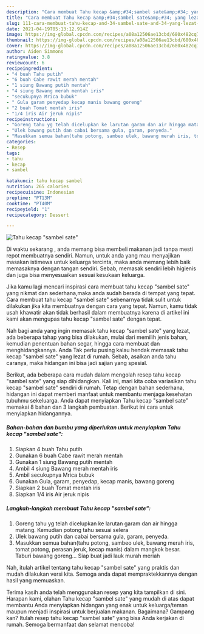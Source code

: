 ```yaml
---
description: "Cara membuat Tahu kecap &amp;#34;sambel sate&amp;#34; yang lezat dan Mudah Dibuat"
title: "Cara membuat Tahu kecap &amp;#34;sambel sate&amp;#34; yang lezat dan Mudah Dibuat"
slug: 111-cara-membuat-tahu-kecap-and-34-sambel-sate-and-34-yang-lezat-dan-mudah-dibuat
date: 2021-04-19T05:13:12.914Z
image: https://img-global.cpcdn.com/recipes/a08a12506ae13cbd/680x482cq70/tahu-kecap-sambel-sate-foto-resep-utama.jpg
thumbnail: https://img-global.cpcdn.com/recipes/a08a12506ae13cbd/680x482cq70/tahu-kecap-sambel-sate-foto-resep-utama.jpg
cover: https://img-global.cpcdn.com/recipes/a08a12506ae13cbd/680x482cq70/tahu-kecap-sambel-sate-foto-resep-utama.jpg
author: Aiden Simmons
ratingvalue: 3.8
reviewcount: 6
recipeingredient:
- "4 buah Tahu putih"
- "6 buah Cabe rawit merah mentah"
- "1 siung Bawang putih mentah"
- "4 siung Bawang merah mentah iris"
- "secukupnya Mrica bubuk"
- " Gula garam penyedap kecap manis bawang goreng"
- "2 buah Tomat mentah iris"
- "1/4 iris Air jeruk nipis"
recipeinstructions:
- "Goreng tahu yg telah dicelupkan ke larutan garam dan air hingga matang. Kemudian potong tahu sesuai selera"
- "Ulek bawang putih dan cabai bersama gula, garam, penyeda."
- "Masukkan semua bahan(tahu potong, sambeo ulek, bawang merah iris, tomat potong, perasan jeruk, kecap manis) dalam mangkok besar. Taburi bawang goreng... Siap buat jadi lauk murah meriah"
categories:
- Resep
tags:
- tahu
- kecap
- sambel

katakunci: tahu kecap sambel 
nutrition: 265 calories
recipecuisine: Indonesian
preptime: "PT13M"
cooktime: "PT40M"
recipeyield: "1"
recipecategory: Dessert

---
```



![Tahu kecap &#34;sambel sate&#34;](https://img-global.cpcdn.com/recipes/a08a12506ae13cbd/680x482cq70/tahu-kecap-sambel-sate-foto-resep-utama.jpg)

Di waktu  sekarang , anda memang bisa membeli makanan jadi tanpa mesti repot membuatnya sendiri. Namun, untuk anda yang mau menyajikan masakan istimewa untuk keluarga tercinta, maka anda memang lebih baik memasaknya dengan tangan sendiri. Sebab, memasak sendiri lebih higienis dan juga bisa menyesuaikan sesuai kesukaan keluarga.

Jika kamu lagi mencari inspirasi cara membuat tahu kecap &#34;sambel sate&#34; yang nikmat dan sederhana,maka anda sudah berada di tempat yang tepat. Cara membuat tahu kecap &#34;sambel sate&#34;  sebenarnya tidak sulit untuk dilakukan jika kita membuatnya dengan cara yang tepat. Namun, kamu tidak usah khawatir akan tidak berhasil dalam membuatnya 
karena di artikel ini kami akan mengupas tahu kecap &#34;sambel sate&#34; dengan tepat.  



Nah bagi anda yang ingin memasak tahu kecap &#34;sambel sate&#34; yang lezat, ada beberapa tahap yang bisa dilakukan, mulai dari memilih jenis bahan, kemudian penentuan bahan segar, hingga cara membuat dan menghidangkannya. Anda Tak perlu pusing kalau hendak memasak tahu kecap &#34;sambel sate&#34; yang lezat di rumah. Sebab, asalkan anda  tahu caranya, maka hidangan ini bisa jadi sajian yang spesial.

Berikut, ada beberapa cara mudah dalam mengolah resep tahu kecap &#34;sambel sate&#34; yang siap dihidangkan. Kali ini, mari kita coba variasikan tahu kecap &#34;sambel sate&#34; sendiri di rumah. Tetap dengan bahan sederhana, hidangan ini dapat memberi manfaat untuk membantu menjaga kesehatan tubuhmu sekeluarga. Anda dapat menyiapkan Tahu kecap &#34;sambel sate&#34; memakai 8 bahan dan 3 langkah pembuatan. Berikut ini cara untuk menyiapkan hidangannya.

<!--inarticleads1-->

##### Bahan-bahan dan bumbu yang diperlukan untuk menyiapkan Tahu kecap &#34;sambel sate&#34;:

1. Siapkan 4 buah Tahu putih
1. Gunakan 6 buah Cabe rawit merah mentah
1. Gunakan 1 siung Bawang putih mentah
1. Ambil 4 siung Bawang merah mentah iris
1. Ambil secukupnya Mrica bubuk
1. Gunakan  Gula, garam, penyedap, kecap manis, bawang goreng
1. Siapkan 2 buah Tomat mentah iris
1. Siapkan 1/4 iris Air jeruk nipis




<!--inarticleads2-->

##### Langkah-langkah membuat Tahu kecap &#34;sambel sate&#34;:

1. Goreng tahu yg telah dicelupkan ke larutan garam dan air hingga matang. Kemudian potong tahu sesuai selera
1. Ulek bawang putih dan cabai bersama gula, garam, penyeda.
1. Masukkan semua bahan(tahu potong, sambeo ulek, bawang merah iris, tomat potong, perasan jeruk, kecap manis) dalam mangkok besar. Taburi bawang goreng... Siap buat jadi lauk murah meriah




Nah, itulah artikel tentang  tahu kecap &#34;sambel sate&#34;  yang praktis dan mudah dilakukan versi kita. Semoga anda dapat mempraktekkannya dengan hasil yang memuaskan. 

Terima kasih anda telah menggunakan resep yang kita tampilkan di sini. Harapan kami, olahan  Tahu kecap &#34;sambel sate&#34; yang mudah di atas dapat membantu Anda menyiapkan hidangan yang enak untuk keluarga/teman maupun menjadi inspirasi untuk berjualan makanan. Bagaimana? Gampang kan? Itulah resep tahu kecap &#34;sambel sate&#34; yang bisa Anda kerjakan di rumah. Semoga bermanfaat dan selamat mencoba!

